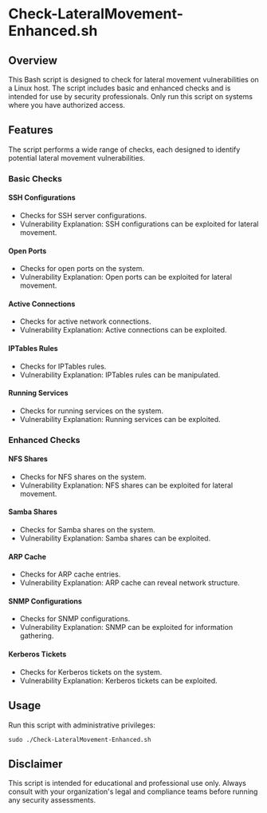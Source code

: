 
# Check-LateralMovement-Enhanced.sh

## Overview
This Bash script is designed to check for lateral movement vulnerabilities on a Linux host. The script includes basic and enhanced checks and is intended for use by security professionals. Only run this script on systems where you have authorized access.

## Features
The script performs a wide range of checks, each designed to identify potential lateral movement vulnerabilities.

### Basic Checks

#### SSH Configurations
- Checks for SSH server configurations.
- Vulnerability Explanation: SSH configurations can be exploited for lateral movement.

#### Open Ports
- Checks for open ports on the system.
- Vulnerability Explanation: Open ports can be exploited for lateral movement.

#### Active Connections
- Checks for active network connections.
- Vulnerability Explanation: Active connections can be exploited.

#### IPTables Rules
- Checks for IPTables rules.
- Vulnerability Explanation: IPTables rules can be manipulated.

#### Running Services
- Checks for running services on the system.
- Vulnerability Explanation: Running services can be exploited.

### Enhanced Checks

#### NFS Shares
- Checks for NFS shares on the system.
- Vulnerability Explanation: NFS shares can be exploited for lateral movement.

#### Samba Shares
- Checks for Samba shares on the system.
- Vulnerability Explanation: Samba shares can be exploited.

#### ARP Cache
- Checks for ARP cache entries.
- Vulnerability Explanation: ARP cache can reveal network structure.

#### SNMP Configurations
- Checks for SNMP configurations.
- Vulnerability Explanation: SNMP can be exploited for information gathering.

#### Kerberos Tickets
- Checks for Kerberos tickets on the system.
- Vulnerability Explanation: Kerberos tickets can be exploited.

## Usage
Run this script with administrative privileges:

```
sudo ./Check-LateralMovement-Enhanced.sh
```

## Disclaimer
This script is intended for educational and professional use only. Always consult with your organization's legal and compliance teams before running any security assessments.
